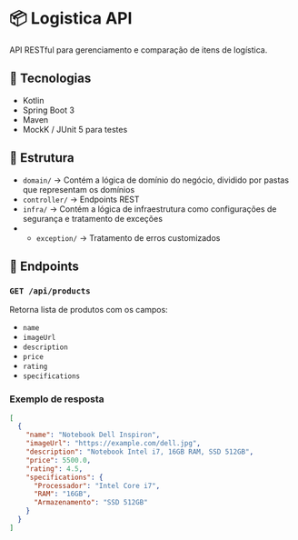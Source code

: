 # 📦 Logistica API

API RESTful para gerenciamento e comparação de itens de logística.

## 🚀 Tecnologias
- Kotlin
- Spring Boot 3
- Maven
- MockK / JUnit 5 para testes

## 📂 Estrutura
- `domain/` → Contém a lógica de domínio do negócio, dividido por pastas que representam os domínios
- `controller/` → Endpoints REST
- `infra/` → Contém a lógica de infraestrutura como configurações de segurança e tratamento de exceções
- - `exception/` → Tratamento de erros customizados

## 📡 Endpoints
### `GET /api/products`
Retorna lista de produtos com os campos:
- `name`
- `imageUrl`
- `description`
- `price`
- `rating`
- `specifications`

### Exemplo de resposta
```json
[
  {
    "name": "Notebook Dell Inspiron",
    "imageUrl": "https://example.com/dell.jpg",
    "description": "Notebook Intel i7, 16GB RAM, SSD 512GB",
    "price": 5500.0,
    "rating": 4.5,
    "specifications": {
      "Processador": "Intel Core i7",
      "RAM": "16GB",
      "Armazenamento": "SSD 512GB"
    }
  }
]
